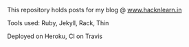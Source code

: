 This repository holds posts for my blog @ www.hacknlearn.in

Tools used: Ruby, Jekyll, Rack, Thin

Deployed on Heroku, CI on Travis

